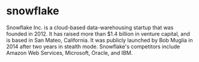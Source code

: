# snowflake
Snowflake Inc. is a cloud-based data-warehousing startup that was founded in 2012. It has raised more than $1.4 billion in venture capital, and is based in San Mateo, California. It was publicly launched by Bob Muglia in 2014 after two years in stealth mode.
Snowflake's competitors include Amazon Web Services, Microsoft, Oracle, and IBM. 
